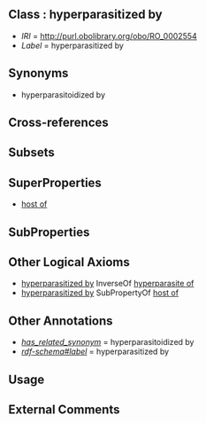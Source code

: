 
## Class : hyperparasitized by

 * *IRI* = http://purl.obolibrary.org/obo/RO_0002554
 * *Label* = hyperparasitized by

## Synonyms

 * hyperparasitoidized by

## Cross-references


## Subsets


## SuperProperties

 * [host of](../../RO/53/RO_0002453.md)

## SubProperties


## Other Logical Axioms

 * [hyperparasitized by](../../RO/54/RO_0002554.md) InverseOf [hyperparasite of](../../RO/53/RO_0002553.md)
 * [hyperparasitized by](../../RO/54/RO_0002554.md) SubPropertyOf [host of](../../RO/53/RO_0002453.md)

## Other Annotations

 * *[has_related_synonym](../../ym/oboInOwl#hasRelatedSynonym.md)* = hyperparasitoidized by
 * *[rdf-schema#label](../../el/rdf-schema#label.md)* = hyperparasitized by

## Usage


## External Comments

